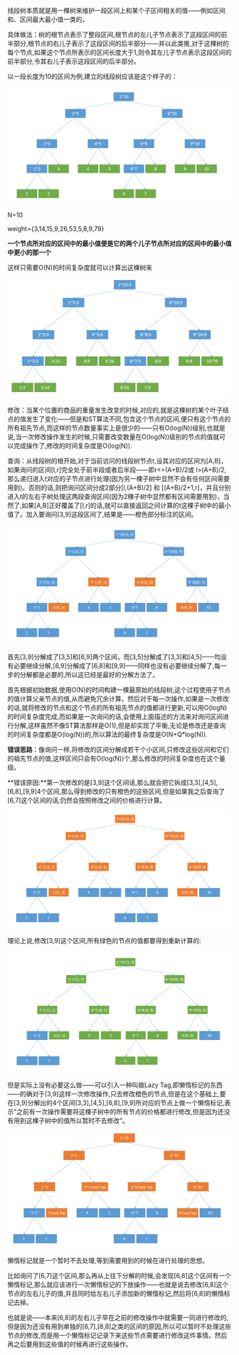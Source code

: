 线段树本质就是用一棵树来维护一段区间上和某个子区间相关的值——例如区间和、区间最大最小值一类的。

具体做法：树的根节点表示了整段区间,根节点的左儿子节点表示了这段区间的前半部分,根节点的右儿子表示了这段区间的后半部分——并以此类推,对于这棵树的每个节点,如果这个节点所表示的区间长度大于1,则令其左儿子节点表示这段区间的前半部分,令其右儿子表示这段区间的后半部分。



以一段长度为10的区间为例,建立的线段树应该是这个样子的：

![](pic/segtree.png)

N=10

weight={3,14,15,9,26,53,5,8,9,79}



**一个节点所对应的区间中的最小值便是它的两个儿子节点所对应的区间中的最小值中更小的那一个**

这样只需要O(N)的时间复杂度就可以计算出这棵树来

![](pic/segtree2.png)



修改：当某个位置的商品的重量发生改变的时候,对应的,就是这棵树的某个叶子结点的值发生了变化——但是和ST算法不同,包含这个节点的区间,便只有这个节点的所有祖先节点,而这样的节点数量事实上是很少的——只有O(log(N))级别,也就是说,当一次修改操作发生的时候,只需要改变数量在O(log(N))级别的节点的值就可以完成操作了,修改的时间复杂度是O(log(N)).



查询：从线段树的根开始,对于当前访问的线段树节点t,设其对应的区间为[A,B]，如果询问的区间[l,r]完全处于前半段或者后半段——即r<=(A+B)/2或 l>(A+B)/2,那么递归进入t对应的子节点进行处理(因为另一棵子树中显然不会有任何区间需要用到)。否则的话,则把询问区间分成2部分[l,(A+B)/2] 和 [(A+B)/2+1,r]，并且分别进入t的左右子树处理这两段查询区间(因为2棵子树中显然都有区间需要用到)，当然了,如果[A,B]正好覆盖了[l,r]的话,就可以直接返回之间计算的t这棵子树中的最小值了。加入要询问[3,9]这段区间了,结果是——橙色部分标注的区间。

![](pic/query.png)

首先[3,9]分解成了[3,5]和[6,9]两个区间，而[3,5]分解成了[3,3]和[4,5]——均没有必要继续分解,[6,9]分解成了[6,8]和[9,9]——同样也没有必要继续分解了,每一步的分解都是必要的,所以这已经是最好的分解方法了。







首先根据初始数据,使用O(N)的时间构建一棵最原始的线段树,这个过程使用子节点的值计算父亲节点的值,从而避免冗余计算。然后对于每一次操作,如果是一次修改的话,就将修改的节点和这个节点的所有祖先节点的值都进行更新,可以用O(logN)的时间复杂度完成,而如果是一次询问的话,会使用上面描述的方法来对询问区间进行分解,这样虽然不像ST算法那样是O(1),但是却实现了平衡,无论是修改还是查询的时间复杂度都是O(log(N))的,所以算法的最终复杂度是O(N+Q*log(N)).







**错误思路**：像询问一样,将修改的区间分解成若干个小区间,只修改这些区间和它们的祖先节点的值,这样区间只会有O(log(N))个,那么修改的时间复杂度也在这个量级。

**错误原因:**第一次修改的是[3,9]这个区间话,那么就会把它拆成[3,3],[4,5],[6,8],[9,9]4个区间,那么得到修改的只有橙色的这些区间,但是如果我之后查询了[6,7]这个区间的话,仍然会按照修改之间的价格进行计算。

![](pic/wrong.png)



理论上说,修改[3,9]这个区间,所有绿色的节点的值都要得到重新计算的:

![](pic/right.png)

但是实际上没有必要这么做——可以引入一种叫做Lazy Tag,即懒惰标记的东西——的确对于[3,9]这样一次修改操作,只去修改橙色的节点,但是在这个基础上,要在[3,9]分解出的4个区间[3,3],[4,5],[6,8],[9,9]所对应的节点上做一个懒惰标记,表示"之前有一次操作需要将这棵子树中的所有节点的价格都进行修改,但是因为还没有用到这棵子树中的值所以暂时不去修改"。

![](pic/lazy.png)

懒惰标记就是一个暂时不去处理,等到需要用到的时候在进行处理的思想。

比如询问了[6,7]这个区间,那么再从上往下分解的时候,会发现[6,8]这个区间有一个懒惰标记,那么就应该进行一次懒惰标记的下放操作——也就是说去修改[6,8]这个节点的左右儿子的值,并且同时给左右儿子添加新的懒惰标记,然后将[6,8]的懒惰标记去掉。

也就是说——本来[6,8]的左右儿子早在之前的修改操作中就需要一同进行修改的,但是因为还没有用到单独的[6,7],[8,8]之类的区间的原因,所以可以暂时不处理这些节点的修改,而是用一个懒惰标记记录下来这些节点需要进行修改这件事情。然后再之后要用到这些值的时候再进行这些操作。

